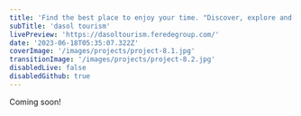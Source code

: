 ```yaml
---
title: 'Find the best place to enjoy your time. "Discover, explore and love Dasol"'
subTitle: 'dasol tourism'
livePreview: 'https://dasoltourism.feredegroup.com/'
date: '2023-06-18T05:35:07.322Z'
coverImage: '/images/projects/project-8.1.jpg'
transitionImage: '/images/projects/project-8.2.jpg'
disabledLive: false
disabledGithub: true
---
```


Coming soon!
